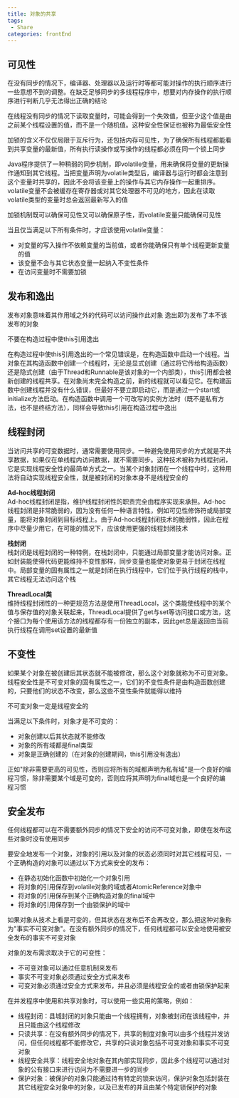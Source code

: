 ```yaml
---
title: 对象的共享
tags: 
 - Share
categories: frontEnd
---
```


## 可见性
在没有同步的情况下，编译器、处理器以及运行时等都可能对操作的执行顺序进行一些意想不到的调整。在缺乏足够同步的多线程程序中，想要对内存操作的执行顺序进行判断几乎无法得出正确的结论

在线程没有同步的情况下读取变量时，可能会得到一个失效值，但至少这个值是由之前某个线程设置的值，而不是一个随机值。这种安全性保证也被称为最低安全性

加锁的含义不仅仅局限于互斥行为，还包括内存可见性，为了确保所有线程都能看到共享变量的最新值，所有执行读操作或写操作的线程都必须在同一个锁上同步

Java程序提供了一种稍弱的同步机制，即volatile变量，用来确保将变量的更新操作通知到其它线程。当把变量声明为volatile类型后，编译器与运行时都会注意到这个变量时共享的，因此不会将该变量上的操作与其它内存操作一起重排序。volatile变量不会被缓存在寄存器或对其它处理器不可见的地方，因此在读取volatile类型的变量时总会返回最新写入的值

加锁机制既可以确保可见性又可以确保原子性，而volatile变量只能确保可见性

当且仅当满足以下所有条件时，才应该使用volatile变量：
* 对变量的写入操作不依赖变量的当前值，或者你能确保只有单个线程更新变量的值
* 该变量不会与其它状态变量一起纳入不变性条件
* 在访问变量时不需要加锁
  
## 发布和逸出
发布对象意味着其作用域之外的代码可以访问操作此对象
逸出即为发布了本不该发布的对象

不要在构造过程中使this引用逸出

在构造过程中使this引用逸出的一个常见错误是，在构造函数中启动一个线程。当对象在其构造函数中创建一个线程时，无论是显式创建（通过将它传给构造函数）还是隐式创建（由于Thread和Runnable是该对象的一个内部类），this引用都会被新创建的线程共享。在对象尚未完全构造之前，新的线程就可以看见它。在构建函数中创建线程并没有什么错误，但最好不要立即启动它，而是通过一个start或initialize方法启动。在构造函数中调用一个可改写的实例方法时（既不是私有方法，也不是终结方法），同样会导致this引用在构造过程中逸出

## 线程封闭
当访问共享的可变数据时，通常需要使用同步。一种避免使用同步的方式就是不共享数据，如果仅在单线程内访问数据，就不需要同步。这种技术被称为线程封闭，它是实现线程安全性的最简单方式之一。当某个对象封闭在一个线程中时，这种用法将自动实现线程安全性，就是被封闭的对象本身不是线程安全的

**Ad-hoc线程封闭**  
Ad-hoc线程封闭是指，维护线程封闭性的职责完全由程序实现来承担。Ad-hoc线程封闭是非常脆弱的，因为没有任何一种语言特性，例如可见性修饰符或局部变量，能将对象封闭到目标线程上。由于Ad-hoc线程封闭技术的脆弱性，因此在程序中尽量少用它，在可能的情况下，应该使用更强的线程封闭技术
    
**栈封闭**  
栈封闭是线程封闭的一种特例，在栈封闭中，只能通过局部变量才能访问对象。正如封装能使得代码更能维持不变性那样，同步变量也能使对象更易于封闭在线程中。局部变量的固有属性之一就是封闭在执行线程中，它们位于执行线程的栈中，其它线程无法访问这个栈

**ThreadLocal类**  
维持线程封闭性的一种更规范方法是使用ThreadLocal，这个类能使线程中的某个值与保存值的对象关联起来，ThreadLocal提供了get与set等访问接口或方法，这个接口为每个使用该方法的线程都存有一份独立的副本，因此get总是返回由当前执行线程在调用set设置的最新值

## 不变性
如果某个对象在被创建后其状态就不能被修改，那么这个对象就称为不可变对象。线程安全性是不可变对象的固有属性之一，它们的不变性条件是由构造函数创建的，只要他们的状态不改变，那么这些不变性条件就能得以维持

不可变对象一定是线程安全的

当满足以下条件时，对象才是不可变的：
* 对象创建以后其状态就不能修改
* 对象的所有域都是final类型
* 对象是正确创建的（在对象的创建期间，this引用没有逸出）

正如"除非需要更高的可见性，否则应将所有的域都声明为私有域"是一个良好的编程习惯，除非需要某个域是可变的，否则应将其声明为final域也是一个良好的编程习惯

## 安全发布
任何线程都可以在不需要额外同步的情况下安全的访问不可变对象，即使在发布这些对象时没有使用同步

要安全地发布一个对象，对象的引用以及对象的状态必须同时对其它线程可见，一个正确构造的对象可以通过以下方式来安全的发布：
* 在静态初始化函数中初始化一个对象引用
* 将对象的引用保存到volatile对象的域或者AtomicReference对象中
* 将对象的引用保存到某个正确构造对象的final域中
* 将对象的引用保存到一个由锁保护的域中

如果对象从技术上看是可变的，但其状态在发布后不会再改变，那么把这种对象称为"事实不可变对象"。在没有额外同步的情况下，任何线程都可以安全地使用被安全发布的事实不可变对象

对象的发布需求取决于它的可变性：
* 不可变对象可以通过任意机制来发布
* 事实不可变对象必须通过安全方式来发布
* 可变对象必须通过安全方式来发布，并且必须是线程安全的或者由锁保护起来

在并发程序中使用和共享对象时，可以使用一些实用的策略，例如：
* 线程封闭：县城封闭的对象只能由一个线程拥有，对象被封闭在该线程中，并且只能由这个线程修改
* 只读共享：在没有额外同步的情况下，共享的制度对象可以由多个线程并发访问，但任何线程都不能修改它，共享的只读对象包括不可变对象和事实不可变对象
* 线程安全共享：线程安全地对象在其内部实现同步，因此多个线程可以通过对象的公有接口来进行访问为不需要进一步的同步
* 保护对象：被保护的对象只能通过持有特定的锁来访问，保护对象包括封装在其它线程安全对象中的对象，以及已发布的并且由某个特定锁保护的对象

